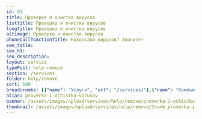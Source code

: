 ```yaml
---
id: 91
title: Проверка и очистка вирусов
listtitle: Проверка и очистка вирусов
longtitle: Проверка и очистка вирусов
altimage: Проверка и очистка вирусов
phoneCallToActionTitle: Нахватали вирусов? Звоните!
seo_title: 
seo_h1: 
seo_description: 
layout: service
typePost: help-remove
section: /services
folder: help/remove
sort: 100
breadcrumbs: [{"name": "Услуги", "url": "/services/"},{"name": "Компьютерная помощь", "url": "/services/help/"},{"name": "Удаление ПО и вирусов", "url": "/services/help/remove/"}]
alias: proverka-i-ochistka-virusov
banner: /assets/images/upload/services/help/remove/proverka-i-ochistka-virusov.jpg
thumbnail: /assets/images/upload/services/help/remove/thumb_proverka-i-ochistka-virusov.jpg
---
```

